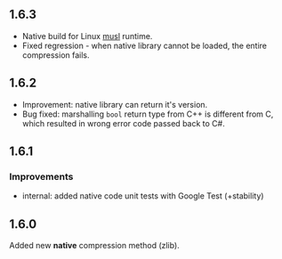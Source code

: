 ## 1.6.3

- Native build for Linux [musl](https://wiki.musl-libc.org/projects-using-musl.html) runtime.
- Fixed regression - when native library cannot be loaded, the entire compression fails.

## 1.6.2

- Improvement: native library can return it's version.
- Bug fixed: marshalling `bool` return type from C++ is different from C, which resulted in wrong error code passed back to C#.

## 1.6.1

### Improvements

- internal: added native code unit tests with Google Test (+stability)

## 1.6.0

Added new **native** compression method (zlib).
